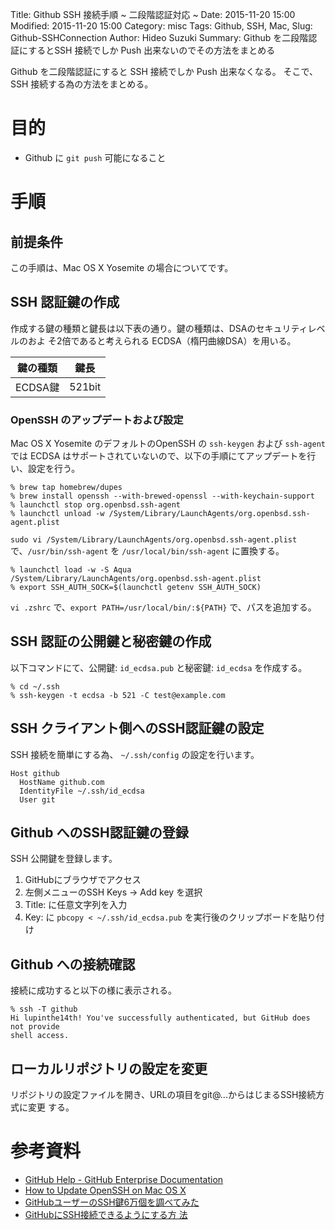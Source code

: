 Title: Github SSH 接続手順 ~ 二段階認証対応 ~
Date: 2015-11-20 15:00
Modified: 2015-11-20 15:00
Category: misc
Tags: Github, SSH, Mac,
Slug: Github-SSHConnection
Author: Hideo Suzuki
Summary: Github を二段階認証にするとSSH 接続でしか Push 出来ないのでその方法をまとめる

Github を二段階認証にすると SSH 接続でしか Push 出来なくなる。
そこで、 SSH 接続する為の方法をまとめる。

# 目的

- Github に `git push` 可能になること

# 手順

## 前提条件

この手順は、Mac OS X Yosemite の場合についてです。

## SSH 認証鍵の作成

作成する鍵の種類と鍵長は以下表の通り。鍵の種類は、DSAのセキュリティレベルのおよ
そ2倍であると考えられる ECDSA（楕円曲線DSA）を用いる。


鍵の種類|鍵長
--------|-----
ECDSA鍵 |521bit

### OpenSSH のアップデートおよび設定

Mac OS X Yosemite のデフォルトのOpenSSH の `ssh-keygen` および `ssh-agent` では
ECDSA はサポートされていないので、以下の手順にてアップデートを行い、設定を行う。

```console
% brew tap homebrew/dupes
% brew install openssh --with-brewed-openssl --with-keychain-support
% launchctl stop org.openbsd.ssh-agent
% launchctl unload -w /System/Library/LaunchAgents/org.openbsd.ssh-agent.plist
```

`sudo vi /System/Library/LaunchAgents/org.openbsd.ssh-agent.plist`
で、`/usr/bin/ssh-agent` を `/usr/local/bin/ssh-agent` に置換する。


```console
% launchctl load -w -S Aqua /System/Library/LaunchAgents/org.openbsd.ssh-agent.plist
% export SSH_AUTH_SOCK=$(launchctl getenv SSH_AUTH_SOCK)
```

`vi .zshrc` で、`export PATH=/usr/local/bin/:${PATH}` で、パスを追加する。


## SSH 認証の公開鍵と秘密鍵の作成

以下コマンドにて、公開鍵: `id_ecdsa.pub` と秘密鍵: `id_ecdsa` を作成する。

```console
% cd ~/.ssh
% ssh-keygen -t ecdsa -b 521 -C test@example.com
```

## SSH クライアント側へのSSH認証鍵の設定

SSH 接続を簡単にする為、 `~/.ssh/config` の設定を行います。

```vim
Host github
  HostName github.com
  IdentityFile ~/.ssh/id_ecdsa
  User git
```

## Github へのSSH認証鍵の登録

SSH 公開鍵を登録します。

1. GitHubにブラウザでアクセス
1. 左側メニューのSSH Keys -> Add key を選択
1. Title: に任意文字列を入力
1. Key: に `pbcopy < ~/.ssh/id_ecdsa.pub` を実行後のクリップボードを貼り付け

## Github への接続確認

接続に成功すると以下の様に表示される。

```console
% ssh -T github
Hi lupinthe14th! You've successfully authenticated, but GitHub does not provide
shell access.
```

## ローカルリポジトリの設定を変更
リポジトリの設定ファイルを開き、URLの項目をgit@...からはじまるSSH接続方式に変更
する。


# 参考資料

- [GitHub Help - GitHub Enterprise  Documentation](https://help.github.com)
- [How to Update OpenSSH on Mac OS X](http://www.dctrwatson.com/2013/07/how-to-update-openssh-on-mac-os-x/)
- [GitHubユーザーのSSH鍵6万個を調べてみた](http://d.hatena.ne.jp/hnw/20140705)
- [GitHubにSSH接続できるようにする方
  法](http://qiita.com/katsukii/items/9fd5bbe822904d7cdd0a)
